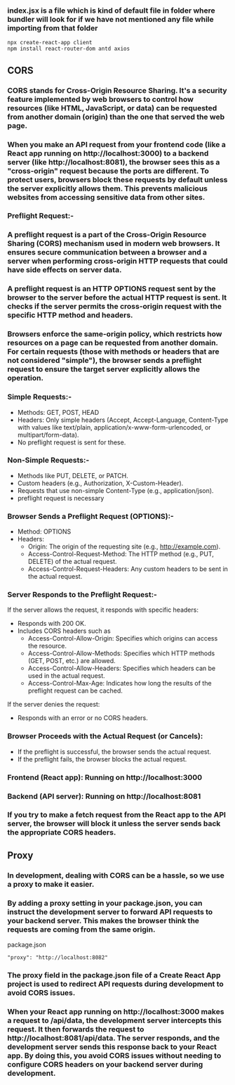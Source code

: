 ### index.jsx is a file which is kind of default file in folder where bundler will look for if we have not mentioned any file while importing from that folder

```
npx create-react-app client
npm install react-router-dom antd axios
```

## CORS
### CORS stands for Cross-Origin Resource Sharing. It's a security feature implemented by web browsers to control how resources (like HTML, JavaScript, or data) can be requested from another domain (origin) than the one that served the web page.
### When you make an API request from your frontend code (like a React app running on http://localhost:3000) to a backend server (like http://localhost:8081), the browser sees this as a "cross-origin" request because the ports are different. To protect users, browsers block these requests by default unless the server explicitly allows them. This prevents malicious websites from accessing sensitive data from other sites.
### Preflight Request:- 
### A preflight request is a part of the Cross-Origin Resource Sharing (CORS) mechanism used in modern web browsers. It ensures secure communication between a browser and a server when performing cross-origin HTTP requests that could have side effects on server data.
### A preflight request is an HTTP OPTIONS request sent by the browser to the server before the actual HTTP request is sent. It checks if the server permits the cross-origin request with the specific HTTP method and headers.
### Browsers enforce the same-origin policy, which restricts how resources on a page can be requested from another domain. For certain requests (those with methods or headers that are not considered "simple"), the browser sends a preflight request to ensure the target server explicitly allows the operation.
### Simple Requests:-
- Methods: GET, POST, HEAD
- Headers: Only simple headers (Accept, Accept-Language, Content-Type with values like text/plain, application/x-www-form-urlencoded, or multipart/form-data).
- No preflight request is sent for these.
### Non-Simple Requests:-
- Methods like PUT, DELETE, or PATCH.
- Custom headers (e.g., Authorization, X-Custom-Header).
- Requests that use non-simple Content-Type (e.g., application/json).
- preflight request is necessary
### Browser Sends a Preflight Request (OPTIONS):-
- Method: OPTIONS
- Headers:
  - Origin: The origin of the requesting site (e.g., http://example.com).
  - Access-Control-Request-Method: The HTTP method (e.g., PUT, DELETE) of the actual request.
  - Access-Control-Request-Headers: Any custom headers to be sent in the actual request.
### Server Responds to the Preflight Request:-
If the server allows the request, it responds with specific headers: 
- Responds with 200 OK.
- Includes CORS headers such as
  - Access-Control-Allow-Origin: Specifies which origins can access the resource.
  - Access-Control-Allow-Methods: Specifies which HTTP methods (GET, POST, etc.) are allowed.
  - Access-Control-Allow-Headers: Specifies which headers can be used in the actual request.
  - Access-Control-Max-Age: Indicates how long the results of the preflight request can be cached.
  
If the server denies the request:
- Responds with an error or no CORS headers.
### Browser Proceeds with the Actual Request (or Cancels):
- If the preflight is successful, the browser sends the actual request.
- If the preflight fails, the browser blocks the actual request.
### Frontend (React app): Running on http://localhost:3000
### Backend (API server): Running on http://localhost:8081
### If you try to make a fetch request from the React app to the API server, the browser will block it unless the server sends back the appropriate CORS headers.

## Proxy
### In development, dealing with CORS can be a hassle, so we use a proxy to make it easier.
### By adding a proxy setting in your package.json, you can instruct the development server to forward API requests to your backend server. This makes the browser think the requests are coming from the same origin.
package.json
```
"proxy": "http://localhost:8082"
```
### The proxy field in the package.json file of a Create React App project is used to redirect API requests during development to avoid CORS issues.
### When your React app running on http://localhost:3000 makes a request to /api/data, the development server intercepts this request. It then forwards the request to http://localhost:8081/api/data. The server responds, and the development server sends this response back to your React app. By doing this, you avoid CORS issues without needing to configure CORS headers on your backend server during development.

